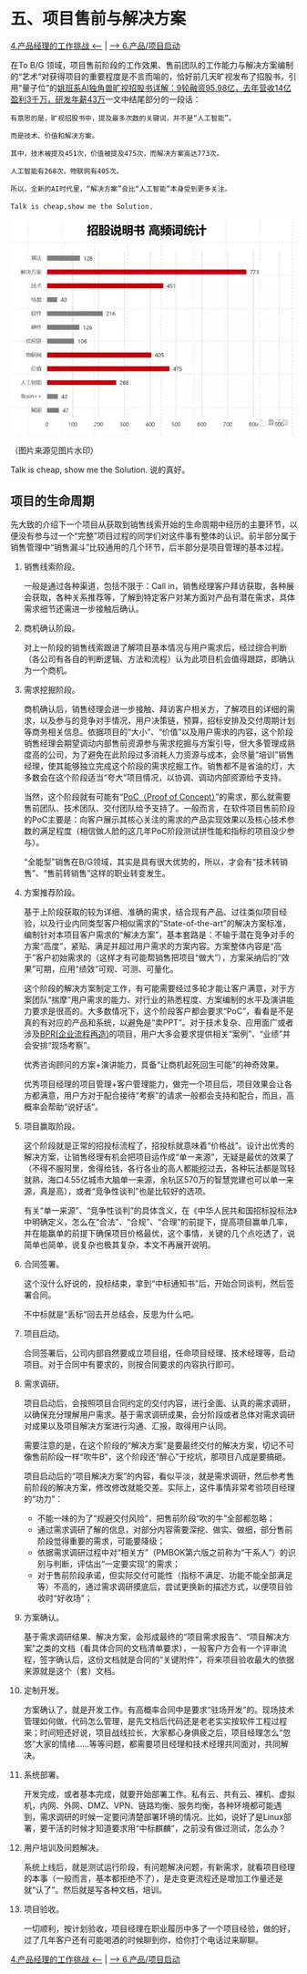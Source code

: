 # 五、项目售前与解决方案

[4.产品经理的工作挑战 <--](/chapter-04/ch04_Product-Manager-Challenge.md) | [--> 6.产品/项目启动](/chapter-06/ch06_Project-or-Product-Setup.md)

在To B/G 领域，项目售前阶段的工作效果、售前团队的工作能力与解决方案编制的“艺术”对获得项目的重要程度是不言而喻的，恰好前几天旷视发布了招股书，引用“量子位”的[姚班系AI独角兽旷视招股书详解：9轮融资95.98亿，去年营收14亿盈利3千万，研发年薪43万](https://zhuanlan.zhihu.com/p/79760944)一文中结尾部分的一段话：  

`有意思的是，旷视招股书中，提及最多次数的关键词，并不是“人工智能”。`

`而是技术、价值和解决方案。`

`其中，技术被提及451次，价值被提及475次，而解决方案高达773次。`

`人工智能有268次，物联网有405次。`

`所以，全新的AI时代里，“解决方案”会比“人工智能”本身受到更多关注。`

`Talk is cheap,show me the Solution.`

![ch05-01](/res/ch05/ch05-01.jpg)

（图片来源见图片水印）  

Talk is cheap, show me the Solution. 说的真好。  

## 项目的生命周期

先大致的介绍下一个项目从获取到销售线索开始的生命周期中经历的主要环节，以便没有参与过一个“完整”项目过程的同学们对这件事有整体的认识。前半部分属于销售管理中“销售漏斗”比较通用的几个环节，后半部分是项目管理的基本过程。  

1. 销售线索阶段。  

    一般是通过各种渠道，包括不限于：Call in，销售经理客户拜访获取，各种展会获取，各种关系推荐等，了解到特定客户对某方面对产品有潜在需求，具体需求细节还需进一步接触后确认。

2. 商机确认阶段。  

    对上一阶段的销售线索跟进了解项目基本情况与用户需求后，经过综合判断（各公司有各自的判断逻辑、方法和流程）认为此项目机会值得跟踪，即确认为一个商机。  

3. 需求挖掘阶段。  

    商机确认后，销售经理会进一步接触、拜访客户相关方，了解项目的详细的需求，以及参与的竞争对手情况，用户决策链，预算，招标安排及交付周期计划等商务相关信息。依据项目的“大小”、“价值”以及用户需求的内容，这个阶段销售经理会期望调动内部售前资源参与需求挖掘与方案引导，但大多管理成熟度高的公司，为了避免在此阶段过多消耗人力资源与成本，会尽量“培训”销售经理，使其能够独立完成这个阶段的需求挖掘工作。销售都不是省油的灯，大多数会在这个阶段适当“夸大”项目情况，以协调、调动内部资源给予支持。  

    当然，这个阶段就有可能有“[PoC（Proof of Concept）](https://en.wikipedia.org/wiki/Proof_of_concept)”的需求，那么就需要售前团队、技术团队、交付团队给予支持了。一般而言，在软件项目售前阶段的PoC主要是：向客户展示其核心关注的需求的产品实现效果以及核心技术参数的满足程度（相信做人脸的这几年PoC阶段测试拼性能和指标的项目没少参与）。  

    “全能型”销售在B/G领域，其实是具有很大优势的，所以，才会有“技术转销售”、“售前转销售”这样的职业转变发生。  

4. 方案推荐阶段。  

    基于上阶段获取的较为详细、准确的需求，结合现有产品、过往类似项目经验，以及行业内同类型客户相似需求的“State-of-the-art”的解决方案标准，编制针对本项目客户需求的“解决方案”，基本套路是：不输于潜在竞争对手的方案“高度”，紧贴、满足并超过用户需求的方案内容。方案整体内容是“高于”客户初始需求的（这样才有可能帮销售把项目“做大”），方案采纳后的“效果”可期，应用“绩效”可观、可测、可量化。  

    这个阶段的解决方案制定工作，有可能需要经过多轮才能让客户满意，对于方案团队“揣摩”用户需求的能力、对行业的熟悉程度、方案编制的水平及演讲能力要求是很高的。大多数情况下，这个阶段客户都会要求“PoC”，看看是不是真的有对应的产品和系统，以避免是“卖PPT”。对于技术复杂、应用面广或者涉及[BPR(企业流程再造)](https://en.wikipedia.org/wiki/Business_process_re-engineering)的项目，用户大多会要求提供相关“案例”、“业绩”并会安排“现场考察”。  

    优秀咨询顾问的方案+演讲能力，具备“让商机起死回生可能”的神奇效果。  

    优秀项目经理的项目管理+客户管理能力，做完一个项目后，项目效果会让各方都满意，用户方对于配合接待“考察”的请求一般都会支持和配合，而且，高概率会帮助“说好话”。  

5. 项目赢取阶段。  

    这个阶段就是正常的招投标流程了，招投标就意味着“价格战”。设计出优秀的解决方案，让销售经理有机会把项目运作成“单一来源”，无疑是最优的效果了（不得不服阿里，舍得给钱，各行各业的高人都能挖过去，各种玩法都是驾轻就熟，海口4.55亿城市大脑单一来源，余杭区570万的智慧党建也可以单一来源，真是高），或者“竞争性谈判”也是比较好的选项。  

    有关“单一来源”、“竞争性谈判”的具体含义，在《中华人民共和国招标投标法》中明确定义，怎么在“合法”、“合规”、“合理”的前提下，提高项目赢单几率，并在能赢单的前提下确保项目价格最优，这个事情，关键的几个点吃透了，说简单也简单，说复杂也极其复杂，本文不再展开说明。  

6. 合同签署。  

    这个没什么好说的，投标结束，拿到“中标通知书”后，开始合同谈判，然后签署合同。  

    不中标就是“丢标”回去开总结会，反思为什么吧。  

7. 项目启动。  

    合同签署后，公司内部自然要成立项目组，任命项目经理、技术经理等，启动项目。对于合同中有要求的，则按合同要求的内容执行即可。  

8. 需求调研。  

    项目启动后，会按照项目合同约定的交付内容，进行全面、认真的需求调研，以确保充分理解用户需求。基于需求调研成果，会分阶段或者总体对需求调研对成果以及项目解决方案进行沟通、汇报，取得用户认同。  

    需要注意的是，在这个阶段的“解决方案”是要最终交付的解决方案，切记不可像售前阶段一样“吹牛B”，这个阶段还“醉心”于挖坑，那项目八成是要搞砸。  

    项目启动后的“项目解决方案”的内容，看似平淡，就是需求调研，然后参考售前阶段的解决方案，修改修改就能交差。实际上，这件事情非常考验项目经理的“功力”：  

    * 不能一味的为了“规避交付风险”，把售前阶段“吹的牛”全部都忽略；
    * 通过需求调研了解的信息，对部分内容需要深挖、做实、做细，部分售前阶段觉得重要的需求，可能要降级；
    * 依据需求调研过程中对“相关方”（PMBOK第六版之前称为“干系人”）的识别与判断，评估出“一定要实现”的需求；
    * 对于售前阶段承诺，但实际交付可能性（指标不满足、功能不能全部满足等）不高的，通过需求调研摸底后，尝试更换新的描述方式，以便项目验收时“好收场”；

9. 方案确认。  

    基于需求调研结果、解决方案，会形成最终的“项目需求报告”、“项目解决方案”之类的文档（看具体合同的文档清单要求），一般客户方会有一个评审流程，签字确认后，这份文档就是合同的“关键附件”，将来项目验收最大的依据来源就是这个（套）文档。  

10. 定制开发。  

    方案确认了，就是开发工作。有高概率合同中是要求“驻场开发”的。现场技术管理如何做，代码怎么管理，是先文档后代码还是老老实实按软件工程过程来；时间短还好说，项目战线拉长，大家都心身俱疲之后，项目经理怎么“忽悠”大家的情绪……等等问题，都需要项目经理和技术经理共同面对，共同解决。  

11. 系统部署。  

    开发完成，或者基本完成，就要开始部署工作。私有云、共有云、裸机、虚拟机，内网、外网、DMZ、VPN、链路均衡、服务均衡，各种环境都可能遇到，需求调研的时候一定要问清楚部署环境的情况。比如，说好了是Linux部署，要干活的时候才知道要求用“中标麒麟”，之前没有做过测试，怎么办？  

12. 用户培训及问题解决。  

    系统上线后，就是测试运行阶段，有问题解决问题，有新需求，就看项目经理的本事（一般而言，基本都拒绝不了），是走变更流程还是增加工作量还是就“认了”。然后就是写各种文档，培训。  

13. 项目验收。  

    一切顺利，按计划验收，项目经理在职业履历中多了一个项目经验，做的好，过了几年客户还有可能喝酒的时候聊到你，给你打个电话过来聊聊。  








[4.产品经理的工作挑战 <--](/chapter-04/ch04_Product-Manager-Challenge.md) | [--> 6.产品/项目启动](/chapter-06/ch06_Project-or-Product-Setup.md)
